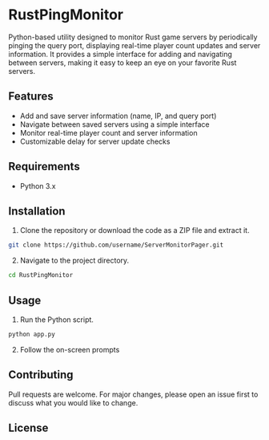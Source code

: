 # RustPingMonitor

Python-based utility designed to monitor Rust game servers by periodically pinging the query port, displaying real-time player count updates and server information. It provides a simple interface for adding and navigating between servers, making it easy to keep an eye on your favorite Rust servers.

## Features

- Add and save server information (name, IP, and query port)
- Navigate between saved servers using a simple interface
- Monitor real-time player count and server information
- Customizable delay for server update checks

## Requirements

- Python 3.x

## Installation

1. Clone the repository or download the code as a ZIP file and extract it.

```bash
git clone https://github.com/username/ServerMonitorPager.git
```

2. Navigate to the project directory.

```bash
cd RustPingMonitor
```

## Usage

1. Run the Python script.

```bash
python app.py
```

2. Follow the on-screen prompts

## Contributing

Pull requests are welcome. For major changes, please open an issue first to discuss what you would like to change.

## License
